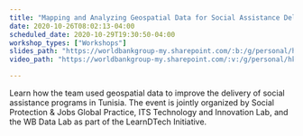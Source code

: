 ```yaml
---
title: "Mapping and Analyzing Geospatial Data for Social Assistance Delivery"
date: 2020-10-26T08:02:13-04:00
scheduled_date: 2020-10-29T19:30:50-04:00
workshop_types: ["Workshops"]
slides_path: "https://worldbankgroup-my.sharepoint.com/:b:/g/personal/hkrambeck_worldbank_org/EWHbugVp75hEuSnR_XjuoooB2jI-uPtOofJl6P-UwkevgQ?e=UKRhia"
video_path: "https://worldbankgroup-my.sharepoint.com/:v:/g/personal/hkrambeck_worldbank_org/Ebgr-pUp4CJKnZFSX2ijcj4BckaWGobs9sBFRRAc0s6brw?e=8p5Np2"

---
```


Learn how the team used geospatial data to improve the delivery of social assistance programs in Tunisia. The event is jointly organized by Social Protection & Jobs Global Practice, ITS Technology and Innovation Lab, and the WB Data Lab as part of the LearnDTech Initiative.